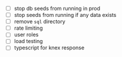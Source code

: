 - [ ] stop db seeds from running in prod
- [ ] stop seeds from running if any data exists
- [ ] remove `sql` directory
- [ ] rate limiting
- [ ] user roles 
- [ ] load testing
- [ ] typescript for knex response